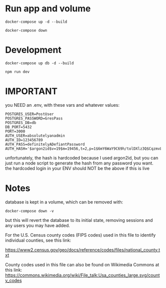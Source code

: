 # Run app and volume

    docker-compose up -d --build

    docker-compose down

# Development

    docker-compose up db -d --build
    
    npm run dev
    
# IMPORTANT

you NEED an .env, with these vars and whatever values:
    
    POSTGRES_USER=PostUser
    POSTGRES_PASSWORD=GresPass
    POSTGRES_DB=db
    DB_PORT=5432
    PORT=3000
    AUTH_USER=absolutelyanadmin
    AUTH_ID=123456789
    AUTH_PASS=definitelyADefiantPassword
    AUTH_HASH='$argon2id$v=19$m=19456,t=2,p=1$6mY6WaY9C69h/tolDXlz3Q$CqzmvLOVmarVaaiuVnGPcOoWUKl2cWpLPiSC3qj9VPo'

unfortunately, the hash is hardcoded because I used argon2id, but you can just run a node script to generate the hash from any password you want.
the hardcoded login in your ENV should NOT be the above if this is live

# Notes

database is kept in a volume, which can be removed with:

    docker-compose down -v

but this will revert the database to its initial state, removing sessions and any users you may have added.

For the U.S. Census county codes (FIPS codes) used in this file to identify individual counties, see this link:

https://www2.census.gov/geo/docs/reference/codes/files/national_county.txt

County codes used in this file can also be found on Wikimedia Commons at this link:
https://commons.wikimedia.org/wiki/File_talk:Usa_counties_large.svg/county_codes
